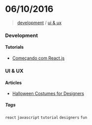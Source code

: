 # 06/10/2016

> [development](#development) / [ui & ux](#ui--ux)


### Development

#### Tutorials
- [Começando com React.js](http://jscasts.teachable.com/p/comecando-com-react-js)


### UI & UX

#### Articles
- [Halloween Costumes for Designers](https://thedesignteam.io/halloween-costumes-for-designers-ec4dae6d2f6e#.kzy8on0ne)


##### Tags

`react` `javascript` `tutorial` `designers` `fun`
